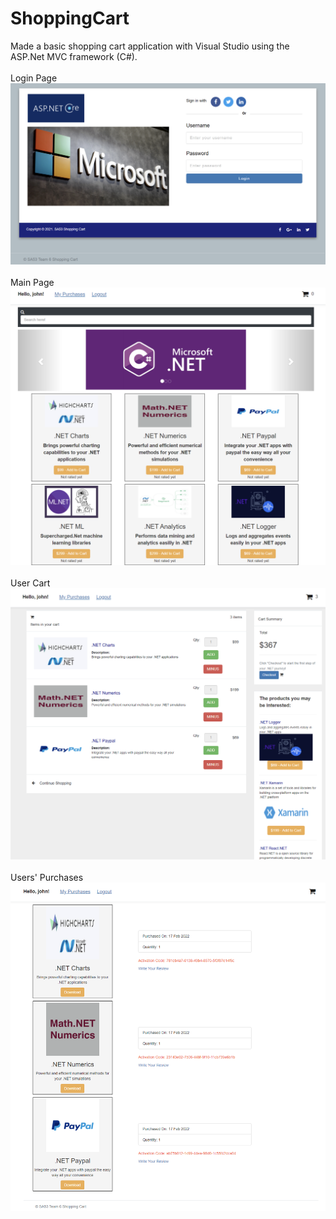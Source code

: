 # ShoppingCart

Made a basic shopping cart application with Visual Studio using the ASP.Net MVC framework (C#).
<br></br>
Login Page
![Screenshot](/readme_Images_Cart/1.png)
<br></br>
Main Page
![Screenshot](/readme_Images_Cart/2.png)
<br></br>
User Cart
![Screenshot](/readme_Images_Cart/3.png)
<br></br>
Users' Purchases
![Screenshot](/readme_Images_Cart/4.png)
